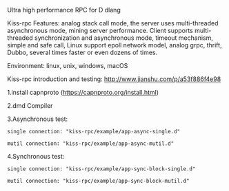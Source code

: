 Ultra high performance RPC for D dlang

Kiss-rpc Features: 
		analog stack call mode, the server uses multi-threaded asynchronous mode, mining server performance. Client supports multi-threaded synchronization and asynchronous mode, timeout mechanism, simple and safe call, Linux support epoll network model, analog grpc, thrift, Dubbo, several times faster or even dozens of times.
		
		
Environment: linux, unix, windows, macOS

Kiss-rpc introduction and testing: http://www.jianshu.com/p/a53f886f4e98


1.install capnproto (https://capnproto.org/install.html)

2.dmd Compiler

3.Asynchronous test:

	single connection: "kiss-rpc/example/app-async-single.d"

	mutil connection: "kiss-rpc/example/app-async-mutil.d"

4.Synchronous test:
	
	single connection: "kiss-rpc/example/app-sync-block-single.d"
	
	mutil connection: "kiss-rpc/example/app-sync-block-mutil.d"
	
